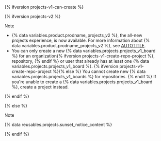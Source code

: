 {% ifversion projects-v1-can-create %}

{% ifversion projects-v2 %}

>[!NOTE]
>* {% data variables.product.prodname_projects_v2 %}, the all-new projects experience, is now available. For more information about {% data variables.product.prodname_projects_v2 %}, see [AUTOTITLE](/issues/planning-and-tracking-with-projects/learning-about-projects/about-projects).
>* You can only create a new {% data variables.projects.projects_v1_board %} for an organization{% ifversion projects-v1-create-repo-project %}, repository, {% endif %} or user that already has at least one {% data variables.projects.projects_v1_board %}. {% ifversion projects-v1-create-repo-project %}{% else %} You cannot create new {% data variables.projects.projects_v1_boards %} for repositories. {% endif %} If you're unable to create a {% data variables.projects.projects_v1_board %}, create a project instead.

{% endif %}

{% else %}

>[!NOTE]
{% data reusables.projects.sunset_notice_content %}

{% endif %}
